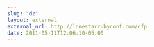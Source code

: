 ```yaml
---
slug: "dz"
layout: external
external_url: http://lonestarrubyconf.com/cfp
date: 2011-05-11T12:06:10-05:00
---
```

